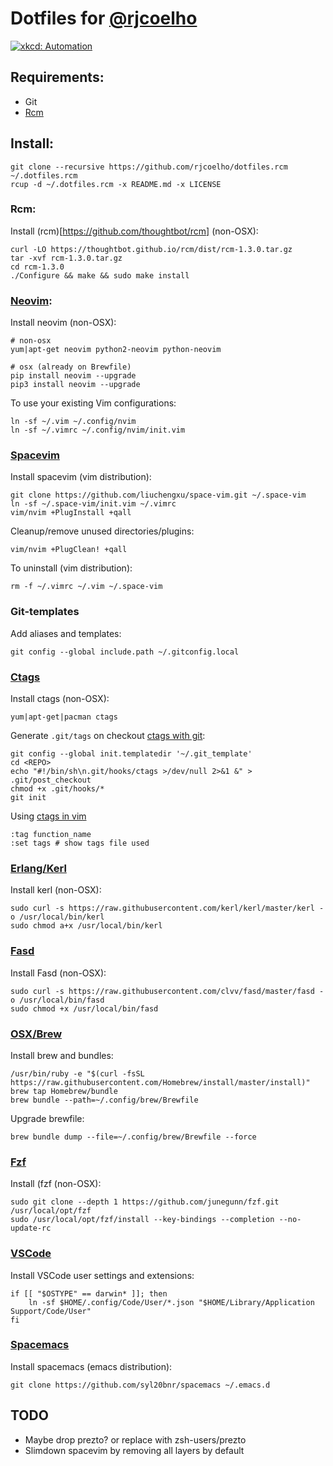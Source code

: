 # Dotfiles for [@rjcoelho](https://github.com/rjcoelho)

[![xkcd: Automation](http://imgs.xkcd.com/comics/automation.png)](http://xkcd.com/1319/)

## Requirements:

- Git
- [Rcm](https://github.com/thoughtbot/rcm)

## Install:
```
git clone --recursive https://github.com/rjcoelho/dotfiles.rcm ~/.dotfiles.rcm
rcup -d ~/.dotfiles.rcm -x README.md -x LICENSE
```

### Rcm:

Install (rcm)[https://github.com/thoughtbot/rcm] (non-OSX):
```
curl -LO https://thoughtbot.github.io/rcm/dist/rcm-1.3.0.tar.gz
tar -xvf rcm-1.3.0.tar.gz
cd rcm-1.3.0
./Configure && make && sudo make install
```

### [Neovim](https://github.com/neovim/neovim):

Install neovim (non-OSX):
```
# non-osx
yum|apt-get neovim python2-neovim python-neovim

# osx (already on Brewfile)
pip install neovim --upgrade
pip3 install neovim --upgrade
```

To use your existing Vim configurations:
```
ln -sf ~/.vim ~/.config/nvim
ln -sf ~/.vimrc ~/.config/nvim/init.vim
```

### [Spacevim](https://github.com/liuchengxu/space-vim)

Install spacevim (vim distribution):
```
git clone https://github.com/liuchengxu/space-vim.git ~/.space-vim
ln -sf ~/.space-vim/init.vim ~/.vimrc
vim/nvim +PlugInstall +qall
```

Cleanup/remove unused directories/plugins:
```
vim/nvim +PlugClean! +qall
```

To uninstall (vim distribution):
```
rm -f ~/.vimrc ~/.vim ~/.space-vim
```

### Git-templates

Add aliases and templates:
```
git config --global include.path ~/.gitconfig.local
```

### [Ctags](http://ctags.sourceforge.net/)

Install ctags (non-OSX):
```
yum|apt-get|pacman ctags
```

Generate ```.git/tags``` on checkout [ctags with git](https://github.com/scottsbaldwin/effortless-ctags-with-git):
```
git config --global init.templatedir '~/.git_template'
cd <REPO>
echo "#!/bin/sh\n.git/hooks/ctags >/dev/null 2>&1 &" > .git/post_checkout
chmod +x .git/hooks/*
git init
```

Using [ctags in vim](https://andrew.stwrt.ca/posts/vim-ctags/)
```
:tag function_name
:set tags # show tags file used
```

### [Erlang/Kerl](https://github.com/kerl/kerl)

Install kerl (non-OSX):
```
sudo curl -s https://raw.githubusercontent.com/kerl/kerl/master/kerl -o /usr/local/bin/kerl
sudo chmod a+x /usr/local/bin/kerl
```

### [Fasd](https://github.com/clvv/fasd)

Install Fasd (non-OSX):
```
sudo curl -s https://raw.githubusercontent.com/clvv/fasd/master/fasd -o /usr/local/bin/fasd
sudo chmod +x /usr/local/bin/fasd
```

### [OSX/Brew](http://brew.sh/)

Install brew and bundles:
```
/usr/bin/ruby -e "$(curl -fsSL https://raw.githubusercontent.com/Homebrew/install/master/install)"
brew tap Homebrew/bundle
brew bundle --path=~/.config/brew/Brewfile
```

Upgrade brewfile:
```
brew bundle dump --file=~/.config/brew/Brewfile --force
```

### [Fzf](https://github.com/junegunn/fzf)

Install (fzf (non-OSX):
```
sudo git clone --depth 1 https://github.com/junegunn/fzf.git /usr/local/opt/fzf
sudo /usr/local/opt/fzf/install --key-bindings --completion --no-update-rc
```

### [VSCode](https://github.com/Microsoft/vscode)

Install VSCode user settings and extensions:
```
if [[ "$OSTYPE" == darwin* ]]; then
    ln -sf $HOME/.config/Code/User/*.json "$HOME/Library/Application Support/Code/User"
fi
```

### [Spacemacs](http://spacemacs.org/)

Install spacemacs (emacs distribution):
```
git clone https://github.com/syl20bnr/spacemacs ~/.emacs.d
```

## TODO
- Maybe drop prezto? or replace with zsh-users/prezto
- Slimdown spacevim by removing all layers by default
